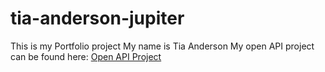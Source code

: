 # tia-anderson-jupiter
This is my Portfolio project
My name is Tia Anderson
My open API project can be found here: [Open API Project](https://github.com/Miss-Tia/API_Proj)